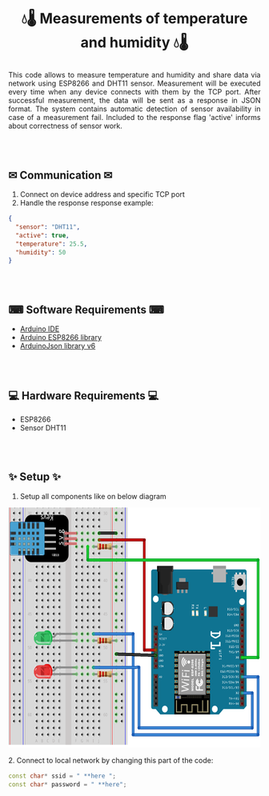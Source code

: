 # <p align="center"> 💧🌡 Measurements of temperature and humidity 💧🌡 </p>
<p align="justify">
This code allows to measure temperature and humidity and share data via network using ESP8266 and DHT11 sensor.
Measurement will be executed every time when any device connects with them by the TCP port.
After successful measurement, the data will be sent as a response in JSON format.
The system contains automatic detection of sensor availability in case of a measurement fail.
Included to the response flag 'active' informs about correctness of sensor work.
</p>

<br/>
<br/>

## ✉ Communication ✉
1. Connect on device address and specific TCP port 
2. Handle the response
response example:
```json
{
  "sensor": "DHT11",
  "active": true,
  "temperature": 25.5,
  "humidity": 50
}
```

<br/>
<br/>

## ⌨ Software Requirements ⌨
- [Arduino IDE](https://www.arduino.cc/en/Main/software)
- [Arduino ESP8266 library](https://github.com/esp8266/Arduino/tree/master/libraries/ESP8266WiFi)
- [ArduinoJson library v6](https://arduinojson.org/)

<br/>
<br/>

## 💻 Hardware Requirements 💻
- ESP8266
- Sensor DHT11

<br/>
<br/>

## ✨ Setup ✨
1. Setup all components like on below diagram
<p align="center">
  <img width="600" height="480" src="resources/diagram.png">
</p>
2. Connect to local network by changing this part of the code:

```cpp
const char* ssid = " **here ";
const char* password = " **here";
```
